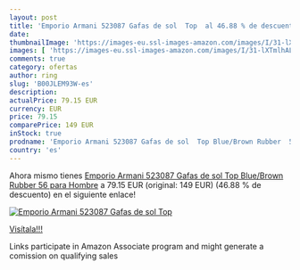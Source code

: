 ```yaml
---
layout: post
title: 'Emporio Armani 523087 Gafas de sol  Top  al 46.88 % de descuento'
date: 
thumbnailImage: 'https://images-eu.ssl-images-amazon.com/images/I/31-lXTmlhAL._SL200_.jpg'
images: [ 'https://images-eu.ssl-images-amazon.com/images/I/31-lXTmlhAL._SL200_.jpg' ]
comments: true
category: ofertas
author: ring
slug: 'B00JLEM93W-es'
description:
actualPrice: 79.15 EUR
currency: EUR
price: 79.15
comparePrice: 149 EUR
inStock: true
prodname: 'Emporio Armani 523087 Gafas de sol  Top Blue/Brown Rubber  56 para Hombre'
country: 'es'
---
```


Ahora mismo tienes [Emporio Armani 523087 Gafas de sol  Top Blue/Brown Rubber  56 para Hombre](https://www.amazon.es/dp/B00JLEM93W/?tag=tolees-21) a 79.15 EUR (original: 149 EUR) (46.88 %  de descuento) en el siguiente enlace!

[![Emporio Armani 523087 Gafas de sol  Top ](https://images-eu.ssl-images-amazon.com/images/I/31-lXTmlhAL._SL200_.jpg)](https://www.amazon.es/dp/B00JLEM93W/?tag=tolees-21)

[Visítala!!!](https://www.amazon.es/dp/B00JLEM93W/?tag=tolees-21)

Links participate in Amazon Associate program and might generate a comission on qualifying sales
